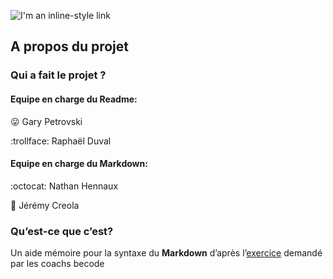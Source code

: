 ![I'm an inline-style 
link](https://encrypted-tbn0.gstatic.com/images?q=tbn:ANd9GcRSa0lQOoma5T5lISr1WvUgsbNgTOMVos5J-xgBdEbOQ-NZTPbR)


## A propos du projet 

### Qui a fait le projet ? 

#### Equipe en charge du Readme:
:stuck_out_tongue: Gary Petrovski

:trollface: Raphaël Duval

#### Equipe en charge du Markdown:
:octocat: Nathan Hennaux

:eggplant: Jérémy Creola 

### Qu’est-ce que c’est?

Un aide mémoire pour la syntaxe du **Markdown** d’après 
l’[exercice](https://github.com/becodeorg/turing-2/blob/master/Parcours/01-La-prairie/exercice-markdown-groupe.md) 
demandé par les coachs becode 


